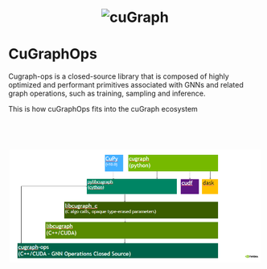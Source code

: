 <h1 align="center";>
  <br>
  <img src="../img/cugraph_logo_2.png" alt="cuGraph" width="300">
</h1>
<h1 align="left";>
CuGraphOps
</h1>
Cugraph-ops is a closed-source library that is composed of highly optimized and
performant primitives associated with GNNs and related graph
operations, such as training, sampling and inference.


This is how cuGraphOps fits into the cuGraph ecosystem
<h1 align="center";>
  <br>
  <img src="../img/cugraphops_context.png" alt="cuGraph" width="500">
</h1>
